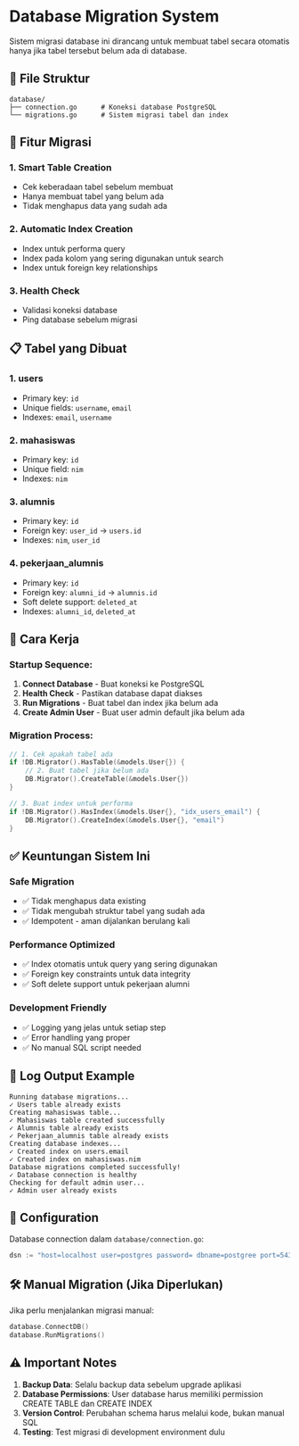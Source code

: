 # Database Migration System

Sistem migrasi database ini dirancang untuk membuat tabel secara otomatis hanya jika tabel tersebut belum ada di database.

## 📁 File Struktur

```
database/
├── connection.go      # Koneksi database PostgreSQL
└── migrations.go      # Sistem migrasi tabel dan index
```

## 🔧 Fitur Migrasi

### 1. **Smart Table Creation**
- Cek keberadaan tabel sebelum membuat
- Hanya membuat tabel yang belum ada
- Tidak menghapus data yang sudah ada

### 2. **Automatic Index Creation**
- Index untuk performa query
- Index pada kolom yang sering digunakan untuk search
- Index untuk foreign key relationships

### 3. **Health Check**
- Validasi koneksi database
- Ping database sebelum migrasi

## 📋 Tabel yang Dibuat

### 1. **users**
- Primary key: `id`
- Unique fields: `username`, `email`
- Indexes: `email`, `username`

### 2. **mahasiswas** 
- Primary key: `id`
- Unique field: `nim`
- Indexes: `nim`

### 3. **alumnis**
- Primary key: `id`
- Foreign key: `user_id` -> `users.id`
- Indexes: `nim`, `user_id`

### 4. **pekerjaan_alumnis**
- Primary key: `id`
- Foreign key: `alumni_id` -> `alumnis.id`
- Soft delete support: `deleted_at`
- Indexes: `alumni_id`, `deleted_at`

## 🚀 Cara Kerja

### Startup Sequence:
1. **Connect Database** - Buat koneksi ke PostgreSQL
2. **Health Check** - Pastikan database dapat diakses
3. **Run Migrations** - Buat tabel dan index jika belum ada
4. **Create Admin User** - Buat user admin default jika belum ada

### Migration Process:
```go
// 1. Cek apakah tabel ada
if !DB.Migrator().HasTable(&models.User{}) {
    // 2. Buat tabel jika belum ada
    DB.Migrator().CreateTable(&models.User{})
}

// 3. Buat index untuk performa
if !DB.Migrator().HasIndex(&models.User{}, "idx_users_email") {
    DB.Migrator().CreateIndex(&models.User{}, "email")
}
```

## ✅ Keuntungan Sistem Ini

### **Safe Migration**
- ✅ Tidak menghapus data existing
- ✅ Tidak mengubah struktur tabel yang sudah ada
- ✅ Idempotent - aman dijalankan berulang kali

### **Performance Optimized**
- ✅ Index otomatis untuk query yang sering digunakan
- ✅ Foreign key constraints untuk data integrity
- ✅ Soft delete support untuk pekerjaan alumni

### **Development Friendly**
- ✅ Logging yang jelas untuk setiap step
- ✅ Error handling yang proper
- ✅ No manual SQL script needed

## 📝 Log Output Example

```
Running database migrations...
✓ Users table already exists
Creating mahasiswas table...
✓ Mahasiswas table created successfully
✓ Alumnis table already exists
✓ Pekerjaan_alumnis table already exists
Creating database indexes...
✓ Created index on users.email
✓ Created index on mahasiswas.nim
Database migrations completed successfully!
✓ Database connection is healthy
Checking for default admin user...
✓ Admin user already exists
```

## 🔧 Configuration

Database connection dalam `database/connection.go`:
```go
dsn := "host=localhost user=postgres password= dbname=postgree port=5432 sslmode=disable"
```

## 🛠️ Manual Migration (Jika Diperlukan)

Jika perlu menjalankan migrasi manual:
```go
database.ConnectDB()
database.RunMigrations()
```

## ⚠️ Important Notes

1. **Backup Data**: Selalu backup data sebelum upgrade aplikasi
2. **Database Permissions**: User database harus memiliki permission CREATE TABLE dan CREATE INDEX
3. **Version Control**: Perubahan schema harus melalui kode, bukan manual SQL
4. **Testing**: Test migrasi di development environment dulu